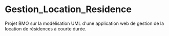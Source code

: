 # Gestion_Location_Residence
Projet BMO sur la modélisation UML d'une application web de gestion de la location de résidences à courte durée.
